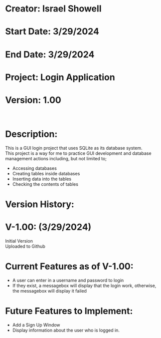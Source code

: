 # Creator: Israel Showell
# Start Date: 3/29/2024
# End Date: 3/29/2024
# Project: Login Application
# Version: 1.00

<br>

# Description: 
This is a GUI login project that uses SQLite as its database system. <br>
This project is a way for me to practice GUI development and database management actions including, but not limited to; <br>
- Accessing databases 
- Creating tables inside databases 
- Inserting data into the tables 
- Checking the contents of tables

# Version History:
# V-1.00: (3/29/2024)
Initial Version <br>
Uploaded to Github


# Current Features as of V-1.00:
- A user can enter in a username and password to login
- If they exist, a messagebox will display that the login work, otherwise, the messagebox will display it failed

# Future Features to Implement:
- Add a Sign Up Window
- Display information about the user who is logged in.
